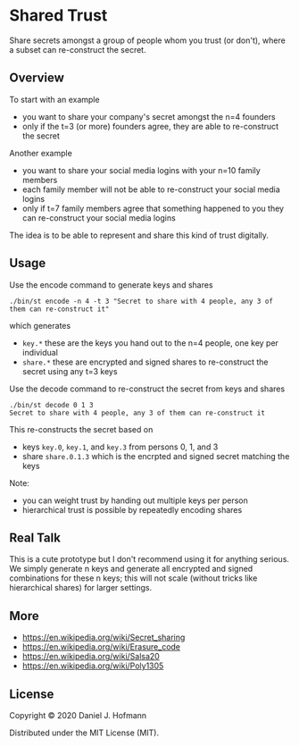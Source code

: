 # Shared Trust

Share secrets amongst a group of people whom you trust (or don't), where a subset can re-construct the secret.


## Overview

To start with an example
- you want to share your company's secret amongst the n=4 founders
- only if the t=3 (or more) founders agree, they are able to re-construct the secret

Another example
- you want to share your social media logins with your n=10 family members
- each family member will not be able to re-construct your social media logins
- only if t=7 family members agree that something happened to you they can re-construct your social media logins

The idea is to be able to represent and share this kind of trust digitally.


## Usage

Use the encode command to generate keys and shares

    ./bin/st encode -n 4 -t 3 "Secret to share with 4 people, any 3 of them can re-construct it"

which generates
- `key.*` these are the keys you hand out to the n=4 people, one key per individual
- `share.*` these are encrypted and signed shares to re-construct the secret using any t=3 keys

Use the decode command to re-construct the secret from keys and shares

    ./bin/st decode 0 1 3
    Secret to share with 4 people, any 3 of them can re-construct it

This re-constructs the secret based on
- keys `key.0`, `key.1`, and `key.3` from persons 0, 1, and 3
- share `share.0.1.3` which is the encrpted and signed secret matching the keys


Note:
- you can weight trust by handing out multiple keys per person
- hierarchical trust is possible by repeatedly encoding shares


## Real Talk

This is a cute prototype but I don't recommend using it for anything serious.
We simply generate n keys and generate all encrypted and signed combinations for these n keys; this will not scale (without tricks like hierarchical shares) for larger settings.


## More

- https://en.wikipedia.org/wiki/Secret_sharing
- https://en.wikipedia.org/wiki/Erasure_code
- https://en.wikipedia.org/wiki/Salsa20
- https://en.wikipedia.org/wiki/Poly1305


## License

Copyright © 2020 Daniel J. Hofmann

Distributed under the MIT License (MIT).
